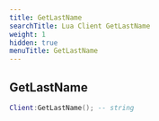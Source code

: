 ```yaml
---
title: GetLastName
searchTitle: Lua Client GetLastName
weight: 1
hidden: true
menuTitle: GetLastName
---
```

## GetLastName
```lua
Client:GetLastName(); -- string
```
